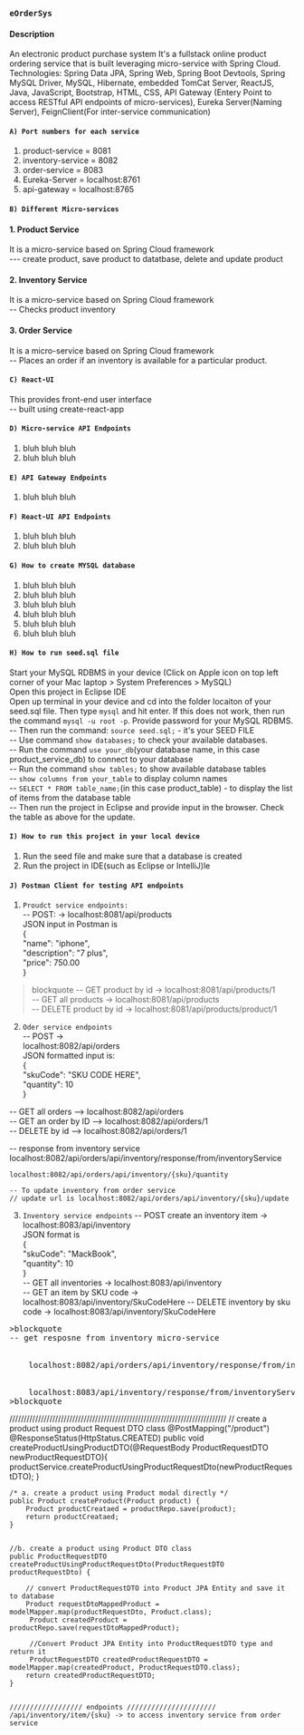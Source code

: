 ### ```eOrderSys```

#### Description
An electronic product purchase system
It's a fullstack online product ordering service that is built leveraging micro-service with Spring Cloud. <br>
Technologies: Spring Data JPA, Spring Web, Spring Boot Devtools, Spring MySQL Driver, MySQL, Hibernate, embedded TomCat Server, ReactJS, Java, JavaScript, Bootstrap, HTML, CSS,
API Gateway (Entery Point to access RESTful API endpoints of micro-services), Eureka Server(Naming Server), FeignClient(For inter-service communication)


#### ```A) Port numbers for each service```
1. product-service = 8081 <br>
2. inventory-service = 8082 <br>
3. order-service = 8083 <br>
4. Eureka-Server = localhost:8761 <br>
5. api-gateway = localhost:8765 <br>


#### ```B) Different Micro-services```
#### 1. Product Service
It is a micro-service based on Spring Cloud framework <br>
--- create product, save product to datatbase, delete and update product <br>

#### 2. Inventory Service
It is a micro-service based on Spring Cloud framework <br>
-- Checks product inventory <br>

#### 3. Order Service
It is a micro-service based on Spring Cloud framework <br>
-- Places an order if an inventory is available for a particular product. <br>


#### ```C) React-UI```
This provides front-end user interface <br>
-- built using create-react-app <br>


#### ```D) Micro-service API Endpoints```
1. bluh bluh bluh
2. bluh bluh bluh


#### ```E) API Gateway Endpoints```
1. bluh bluh bluh


#### ```F) React-UI API Endpoints```
1. bluh bluh bluh <br>
2. bluh bluh bluh <br>


#### ```G) How to create MYSQL database```
1. bluh bluh bluh <br>
2. bluh bluh bluh <br>
3. bluh bluh bluh <br>
4. bluh bluh bluh <br>
5. bluh bluh bluh <br>
6. bluh bluh bluh <br>


#### ```H) How to run seed.sql file```
Start your MySQL RDBMS in your device (Click on Apple icon on top left corner of your Mac laptop > System Preferences > MySQL) <br>
Open this project in Eclipse IDE <br>
Open up terminal in your device and cd into the folder locaiton of your seed.sql file. Then type ```mysql``` and hit enter. If this does not work, then run the command ```mysql -u root -p```. Provide password for your MySQL RDBMS. <br>
-- Then run the command: ```source seed.sql;``` - it's your SEED FILE <br>
-- Use command ```show databases;``` to check your available databases. <br> 
-- Run the command ```use your_db```(your database name, in this case product_service_db) to connect to your database <br>
-- Run the command ```show tables;``` to show available database tables <br>
-- ```show columns from your_table``` to display column names <br>
-- ```SELECT * FROM table_name;```(in this case product_table) - to display the list of items from the database table <br>
-- Then run the project in Eclipse and provide input in the browser. Check the table as above for the update. <br>


#### ```I) How to run this project in your local device```
1. Run the seed file and make sure that a database is created
2. Run the project in IDE(such as Eclipse or IntelliJ)le


#### ```J) Postman Client for testing API endpoints ```
1. ```Proudct service endpoints:``` <br>
--  POST: -> localhost:8081/api/products <br>
JSON input in Postman is <br>
    {<br>
        "name": "iphone",<br>
        "description": "7 plus",<br>
        "price": 750.00<br>
    }<br>
>blockquote
-- GET product by id -> localhost:8081/api/products/1<br>
-- GET all products -> localhost:8081/api/products<br>
-- DELETE product by id -> localhost:8081/api/products/product/1

2. ```Oder service endpoints``` <br>
-- POST -> <br> localhost:8082/api/orders <br>
JSON formatted input is: <br>
        {<br>
            "skuCode": "SKU CODE HERE", <br>
            "quantity": 10 <br>
        } <br>

-- GET all orders --> localhost:8082/api/orders<br>
-- GET an order by ID --> localhost:8082/api/orders/1<br>
-- DELETE by id --> localhost:8082/api/orders/1<br>

-- response from inventory service
 &emsp; &emsp; &emsp; 
    localhost:8082/api/orders/api/inventory/response/from/inventoryService<br>

    localhost:8082/api/orders/api/inventory/{sku}/quantity

    -- To update inventory from order service
    // update url is localhost:8082/api/orders/api/inventory/{sku}/update



3. ```Inventory service endpoints```
-- POST create an inventory item -> localhost:8083/api/inventory<br>
JSON format is <br>
{ <br>
    "skuCode": "MackBook", <br>
    "quantity": 10 <br>
} <br>
-- GET all inventories -> localhost:8083/api/inventory <br>
-- GET an item by SKU code -> localhost:8083/api/inventory/SkuCodeHere
-- DELETE inventory by sku code -> localhost:8083/api/inventory/SkuCodeHere <br>

<pre>
>blockquote
-- get resposne from inventory micro-service <br>
    &emsp; &emsp; &emsp; 
    localhost:8082/api/orders/api/inventory/response/from/inventoryService<br>

    localhost:8083/api/inventory/response/from/inventoryService
>blockquote
</pre>






////////////////////////////////////////////////////////////////////////////
	// create a product using product Request DTO class
	@PostMapping("/product")
	@ResponseStatus(HttpStatus.CREATED)
	public void createProductUsingProductDTO(@RequestBody ProductRequestDTO newProductRequestDTO){
		productService.createProductUsingProductRequestDto(newProductRequestDTO);
	}
	
	/* a. create a product using Product modal directly */
	public Product createProduct(Product product) {
		Product productCreataed = productRepo.save(product);
		return productCreataed;
	}
	
	
	//b. create a product using Product DTO class
	public ProductRequestDTO createProductUsingProductRequestDto(ProductRequestDTO productRequestDto) {
		
		// convert ProductRequestDTO into Product JPA Entity and save it to database
		Product requestDtoMappedProduct = modelMapper.map(productRequestDto, Product.class);
		 Product createdProduct = productRepo.save(requestDtoMappedProduct);
		 
		 //Convert Product JPA Entity into ProductRequestDTO type and return it
		 ProductRequestDTO createdProductRequestDTO = modelMapper.map(createdProduct, ProductRequestDTO.class);
		return createdProductRequestDTO;
	}


    ////////////////// endpoints //////////////////////
    /api/inventory/item/{sku} -> to access inventory service from order service
